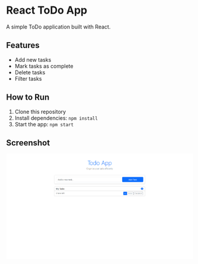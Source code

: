 # React ToDo App

A simple ToDo application built with React.

## Features
- Add new tasks
- Mark tasks as complete
- Delete tasks
- Filter tasks

## How to Run
1. Clone this repository
2. Install dependencies: `npm install`
3. Start the app: `npm start`

## Screenshot
![App Screenshot](./screenshot.png)
